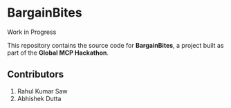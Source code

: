 # BargainBites 

Work in Progress 

This repository contains the source code for **BargainBites**, a project built as part of the **Global MCP Hackathon**.  

## Contributors  
1. Rahul Kumar Saw 
2. Abhishek Dutta
